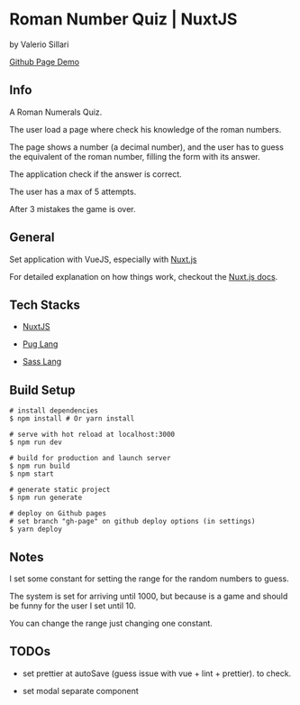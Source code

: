 # Roman Number Quiz | NuxtJS

by Valerio Sillari

[Github Page Demo](https://valeriosillari.github.io/roman-quiz-nuxt/)

## Info

A Roman Numerals Quiz.

The user load a page where check his knowledge of the roman numbers.

The page shows a number (a decimal number), and the user has to guess the equivalent of the roman number, filling the form with its answer.

The application check if the answer is correct.

The user has a max of 5 attempts.

After 3 mistakes the game is over.


## General

Set application with VueJS, especially with [Nuxt.js](https://github.com/nuxt/nuxt.js)

For detailed explanation on how things work, checkout the [Nuxt.js docs](https://github.com/nuxt/nuxt.js).


## Tech Stacks

- [NuxtJS](https://nuxtjs.org/)

- [Pug Lang](https://pugjs.org/)

- [Sass Lang](https://sass-lang.com//)


## Build Setup

```
# install dependencies
$ npm install # Or yarn install

# serve with hot reload at localhost:3000
$ npm run dev

# build for production and launch server
$ npm run build
$ npm start

# generate static project
$ npm run generate

# deploy on Github pages
# set branch "gh-page" on github deploy options (in settings)
$ yarn deploy
```


## Notes

I set some constant for setting the range for the random numbers to guess.

The system is set for arriving until 1000, but because is a game and should be funny for the user I set until 10.

You can change the range just changing one constant.


## TODOs

- set prettier at autoSave (guess issue with vue + lint + prettier). to check.

- set modal separate component
